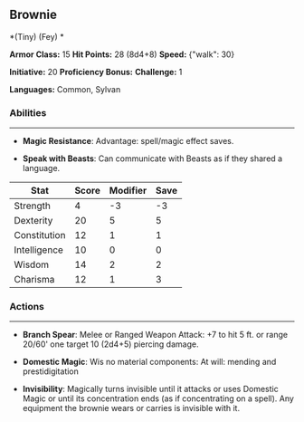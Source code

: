 ## Brownie
*(Tiny) (Fey) *

**Armor Class:** 15
**Hit Points:** 28 (8d4+8)
**Speed:** {"walk": 30}

**Initiative:** 20
**Proficiency Bonus:**
**Challenge:** 1

**Languages:** Common, Sylvan

### Abilities
 --- 
- **Magic Resistance**: Advantage: spell/magic effect saves.

- **Speak with Beasts**: Can communicate with Beasts as if they shared a language.



| Stat | Score | Modifier | Save |
| ---- | ---- | ---- | ---- |
| Strength | 4 | -3 | -3 |
| Dexterity | 20 | 5 | 5 |
| Constitution | 12 | 1 | 1 |
| Intelligence | 10 | 0 | 0 |
| Wisdom | 14 | 2 | 2 |
| Charisma | 12 | 1 | 3 |

### Actions
 --- 
- **Branch Spear**: Melee or Ranged Weapon Attack: +7 to hit 5 ft. or range 20/60' one target 10 (2d4+5) piercing damage.

- **Domestic Magic**: Wis no material components: At will: mending and prestidigitation

- **Invisibility**: Magically turns invisible until it attacks or uses Domestic Magic or until its concentration ends (as if concentrating on a spell). Any equipment the brownie wears or carries is invisible with it.

